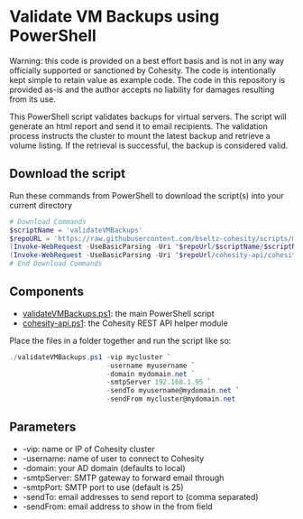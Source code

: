 # Validate VM Backups using PowerShell

Warning: this code is provided on a best effort basis and is not in any way officially supported or sanctioned by Cohesity. The code is intentionally kept simple to retain value as example code. The code in this repository is provided as-is and the author accepts no liability for damages resulting from its use.

This PowerShell script validates backups for virtual servers. The script will generate an html report and send it to email recipients. The validation process instructs the cluster to mount the latest backup and retrieve a volume listing. If the retrieval is successful, the backup is considered valid.

## Download the script

Run these commands from PowerShell to download the script(s) into your current directory

```powershell
# Download Commands
$scriptName = 'validateVMBackups'
$repoURL = 'https://raw.githubusercontent.com/bseltz-cohesity/scripts/master/powershell'
(Invoke-WebRequest -UseBasicParsing -Uri "$repoUrl/$scriptName/$scriptName.ps1").content | Out-File "$scriptName.ps1"; (Get-Content "$scriptName.ps1") | Set-Content "$scriptName.ps1"
(Invoke-WebRequest -UseBasicParsing -Uri "$repoUrl/cohesity-api/cohesity-api.ps1").content | Out-File cohesity-api.ps1; (Get-Content cohesity-api.ps1) | Set-Content cohesity-api.ps1
# End Download Commands
```

## Components

* [validateVMBackups.ps1](https://raw.githubusercontent.com/bseltz-cohesity/scripts/master/powershell/validateVMBackups/validateVMBackups.ps1): the main PowerShell script
* [cohesity-api.ps1](https://raw.githubusercontent.com/bseltz-cohesity/scripts/master/powershell/cohesity-api/cohesity-api.ps1): the Cohesity REST API helper module

Place the files in a folder together and run the script like so:

```powershell
./validateVMBackups.ps1 -vip mycluster `
                        -username myusername `
                        -domain mydomain.net `
                        -smtpServer 192.168.1.95 `
                        -sendTo myusername@mydomain.net `
                        -sendFrom mycluster@mydomain.net
```

## Parameters

* -vip: name or IP of Cohesity cluster
* -username: name of user to connect to Cohesity
* -domain: your AD domain (defaults to local)
* -smtpServer: SMTP gateway to forward email through
* -smtpPort: SMTP port to use (default is 25)
* -sendTo: email addresses to send report to (comma separated)
* -sendFrom: email address to show in the from field
